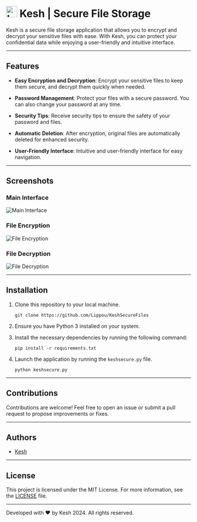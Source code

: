 <h1><img src="(https://cdn.discordapp.com/attachments/1181896459147296829/1245448291118747658/favicon.png?ex=6658c99b&is=6657781b&hm=9d2461ebe2130fdb2116ecaf96dab336a4dd668ca89cec6c30ee0f1c9f4adb90&)" alt="Logo" width="30" height="30"> Kesh | Secure File Storage</h1>

Kesh is a secure file storage application that allows you to encrypt and decrypt your sensitive files with ease. With Kesh, you can protect your confidential data while enjoying a user-friendly and intuitive interface.

---

## Features

- **Easy Encryption and Decryption**: Encrypt your sensitive files to keep them secure, and decrypt them quickly when needed.
  
- **Password Management**: Protect your files with a secure password. You can also change your password at any time.

- **Security Tips**: Receive security tips to ensure the safety of your password and files.

- **Automatic Deletion**: After encryption, original files are automatically deleted for enhanced security.

- **User-Friendly Interface**: Intuitive and user-friendly interface for easy navigation.

---

## Screenshots

### Main Interface
![Main Interface](https://cdn.discordapp.com/attachments/1181896459147296829/1244605739666771998/Capture_decran_2024-05-27_122739.png?ex=6655b8eb&is=6654676b&hm=9e0520d4127c446fa3a7c330aedff6db285e13e7818c4010245b8f976f9b75ee&)

### File Encryption
![File Encryption](https://cdn.discordapp.com/attachments/1181896459147296829/1244605542530285620/encryption.gif?ex=6655b8bc&is=6654673c&hm=e72931267db1580c9dbbafd43511cb735f7f70c447d4294885bb68469f272c5f&)

### File Decryption
![File Decryption](https://cdn.discordapp.com/attachments/1181896459147296829/1244605580858101780/decryption.gif?ex=6655b8c6&is=66546746&hm=e19a54e5dcd690ba441decadff14c8b808abb1e7e5abbd1f1d3a8b416ec28cf4&)

---

## Installation

1. Clone this repository to your local machine.
   
   ```
   git clone https://github.com/Lippou/KeshSecureFiles
   ```

2. Ensure you have Python 3 installed on your system.

3. Install the necessary dependencies by running the following command:
   
   ```
   pip install -r requirements.txt
   ```

4. Launch the application by running the `keshsecure.py` file.

   ```
   python keshsecure.py
   ```

---

## Contributions

Contributions are welcome! Feel free to open an issue or submit a pull request to propose improvements or fixes.

---

## Authors

- [Kesh](https://github.com/Lippou)

---

## License

This project is licensed under the MIT License. For more information, see the [LICENSE](https://github.com/Lippou/KeshSecureFiles/blob/main/LICENSE) file.

---

Developed with ❤️ by Kesh 2024. All rights reserved.
